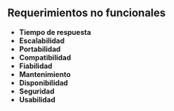 
## Requerimientos no funcionales

- **Tiempo de respuesta**  
- **Escalabilidad**  
- **Portabilidad**  
- **Compatibilidad**  
- **Fiabilidad**  
- **Mantenimiento**  
- **Disponibilidad**  
- **Seguridad**  
- **Usabilidad**
